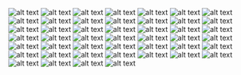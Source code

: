 ![alt text](<image 44.png>) ![alt text](<image 45.png>) ![alt text](<image 26.png>) ![alt text](<image 27.png>) ![alt text](<image 28.png>) ![alt text](<image 29.png>) ![alt text](<image 30.png>) ![alt text](<image 31.png>) ![alt text](<image 32.png>) ![alt text](<image 33.png>) ![alt text](<image 34.png>) ![alt text](<image 35.png>) ![alt text](<image 36.png>) ![alt text](<image 37.png>) ![alt text](<image 38.png>) ![alt text](<image 39.png>) ![alt text](<image 40.png>) ![alt text](<image 41.png>) ![alt text](<image 42.png>) ![alt text](<image 43.png>) ![alt text](<image 7.png>) ![alt text](<image 8.png>) ![alt text](<image 9.png>) ![alt text](<image 10.png>) ![alt text](<image 11.png>) ![alt text](<image 12.png>) ![alt text](<image 13.png>) ![alt text](<image 14.png>) ![alt text](<image 15.png>) ![alt text](<image 16.png>) ![alt text](<image 17.png>) ![alt text](<image 18.png>) ![alt text](<image 19.png>) ![alt text](<image 20.png>) ![alt text](<image 21.png>) ![alt text](<image 22.png>) ![alt text](<image 23.png>) ![alt text](<image 24.png>) ![alt text](<image 25.png>) ![alt text](<image 1.png>) ![alt text](<image 2.png>) ![alt text](<image 3.png>) ![alt text](<image 4.png>) ![alt text](<image 5.png>) ![alt text](<image 6.png>) ![alt text](image.png)